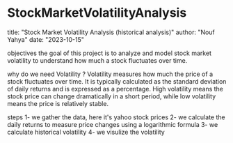 # StockMarketVolatilityAnalysis
title: "Stock Market Volatility Analysis (historical analysis)"
author: "Nouf Yahya"
date: "2023-10-15"

objectives
the goal of this project is to analyze and model stock market volatility to understand how much a stock fluctuates over time.

why do we need Volatility ?
  Volatility measures how much the price of a stock fluctuates over time. It is typically calculated as the standard deviation of daily returns and is expressed as a percentage. 
  High volatility means the stock price can change dramatically in a short period, while low volatility means the price is relatively stable.

steps 
1- we gather the data, here it's yahoo stock prices 
2- we calculate the daily returns to measure price changes using a logarithmic formula
3- we calculate historical volatility 
4- we visulize the volatility 
